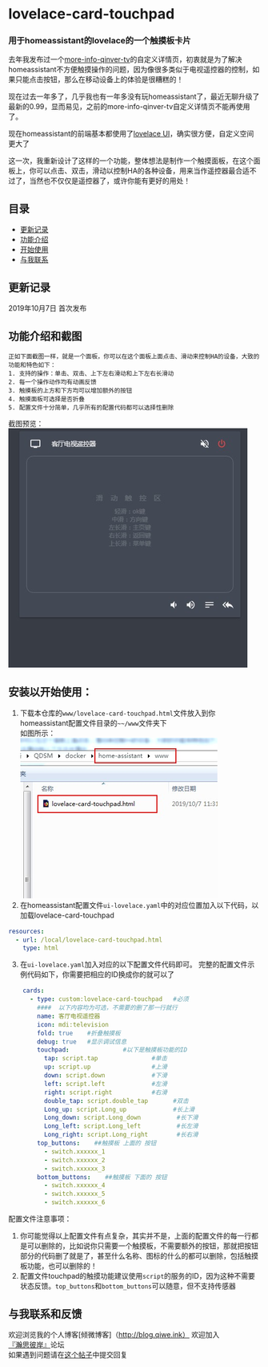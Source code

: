 # lovelace-card-touchpad
### 用于homeassistant的lovelace的一个触摸板卡片

去年我发布过一个[more-info-qinver-tv](https://github.com/Qinver-china/homeassistant-Custom_UI_more-info-qinver-tv)的自定义详情页，初衷就是为了解决homeassistant不方便触摸操作的问题，因为像很多类似于电视遥控器的控制，如果只能点击按钮，那么在移动设备上的体验是很糟糕的！

现在过去一年多了，几乎我也有一年多没有玩homeassistant了，最近无聊升级了最新的0.99，显而易见，之前的more-info-qinver-tv自定义详情页不能再使用了。

现在homeassistant的前端基本都使用了[lovelace UI](https://www.home-assistant.io/lovelace/)，确实很方便，自定义空间更大了

这一次，我重新设计了这样的一个功能，整体想法是制作一个触摸面板，在这个面板上，你可以点击、双击，滑动以控制HA的各种设备，用来当作遥控器最合适不过了，当然也不仅仅是遥控器了，或许你能有更好的用处！

## 目录
* [更新记录](#更新记录)  
* [功能介绍](#功能介绍和截图)  
* [开始使用](#安装以开始使用)  
* [与我联系](#与我联系和反馈) 
## 更新记录 
2019年10月7日
首次发布

## 功能介绍和截图
```  
正如下面截图一样，就是一个面板，你可以在这个面板上面点击、滑动来控制HA的设备，大致的功能和特色如下： 
1. 支持的操作：单击、双击、上下左右滑动和上下左右长滑动
2. 每一个操作动作均有动画反馈
3. 触摸板的上方和下方均可以增加额外的按钮
4. 触摸面板可选择是否折叠
5. 配置文件十分简单，几乎所有的配置代码都可以选择性删除
```
截图预览： 
![效果图](https://raw.githubusercontent.com/Qinver-china/lovelace-card-touchpad/master/%E5%B1%8F%E5%B9%95%E6%88%AA%E5%9B%BE/%E8%A7%A6%E6%91%B8%E6%9D%BF.jpg)    

## 安装以开始使用：
1. 下载本仓库的`www/lovelace-card-touchpad.html`文件放入到你homeassistant配置文件目录的`~~/www`文件夹下  
如图所示：  
![](https://raw.githubusercontent.com/Qinver-china/lovelace-card-touchpad/master/%E5%B1%8F%E5%B9%95%E6%88%AA%E5%9B%BE/%E6%88%AA%E5%9B%BE1.jpg)  
2. 在homeassistant配置文件`ui-lovelace.yaml`中的对应位置加入以下代码，以加载lovelace-card-touchpad
```yaml
resources:
  - url: /local/lovelace-card-touchpad.html
    type: html
```  
3. 在`ui-lovelace.yaml`加入对应的以下配置文件代码即可。
完整的配置文件示例代码如下，你需要把相应的ID换成你的就可以了
```yaml
    cards:
      - type: custom:lovelace-card-touchpad   #必须
        ####  以下内容均为可选，不需要的删了那一行就行
        name: 客厅电视遥控器
        icon: mdi:television
        fold: true    #折叠触摸板
        debug: true   #显示调试信息
        touchpad:               #以下是触摸板功能的ID
          tap: script.tap               #单击
          up: script.up                 #上滑
          down: script.down             #下滑
          left: script.left             #左滑
          right: script.right           #右滑
          double_tap: script.double_tap       #双击
          Long_up: script.Long_up             #长上滑
          Long_down: script.Long_down          #长下滑
          Long_left: script.Long_left          #长左滑
          Long_right: script.Long_right        #长右滑
        top_buttons:    ##触摸板 上面的 按钮
          - switch.xxxxxx_1
          - switch.xxxxxx_2
          - switch.xxxxxx_3
        bottom_buttons:    ##触摸板 下面的 按钮
          - switch.xxxxxx_4
          - switch.xxxxxx_5
          - switch.xxxxxx_6
```
配置文件注意事项：
1. 你可能觉得以上配置文件有点复杂，其实并不是，上面的配置文件的每一行都是可以删除的，比如说你只需要一个触摸板，不需要额外的按钮，那就把按钮部分的代码删了就是了，甚至什么名称、图标的什么的都可以删除，包括触摸板功能，也可以删除的！
2. 配置文件touchpad的触摸功能建议使用`script`的服务的ID，因为这种不需要状态反馈。`top_buttons`和`bottom_buttons`可以随意，但不支持传感器

## 与我联系和反馈
欢迎浏览我的个人博客[倾微博客]（http://blog.qiwe.ink） 
欢迎加入[『瀚思彼岸』](https://bbs.hassbian.com)论坛  
如果遇到问题请在[这个帖子](https://bbs.hassbian.com/thread-4024-1-1.html)中提交回复  



